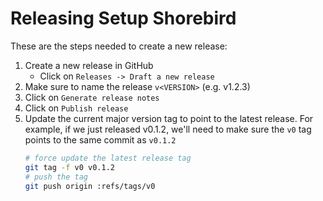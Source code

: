 # Releasing Setup Shorebird

These are the steps needed to create a new release:

1. Create a new release in GitHub
   - Click on `Releases -> Draft a new release`
1. Make sure to name the release `v<VERSION>` (e.g. v1.2.3)
1. Click on `Generate release notes`
1. Click on `Publish release`
1. Update the current major version tag to point to the latest release. For example, if we just released v0.1.2, we'll need to make sure the `v0` tag points to the same commit as `v0.1.2`
   ```sh
   # force update the latest release tag
   git tag -f v0 v0.1.2
   # push the tag
   git push origin :refs/tags/v0
   ```
